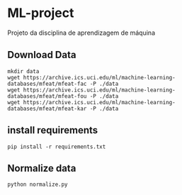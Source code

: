 # ML-project
Projeto da disciplina de aprendizagem de máquina

## Download Data
```
mkdir data
wget https://archive.ics.uci.edu/ml/machine-learning-databases/mfeat/mfeat-fac -P ./data
wget https://archive.ics.uci.edu/ml/machine-learning-databases/mfeat/mfeat-fou -P ./data
wget https://archive.ics.uci.edu/ml/machine-learning-databases/mfeat/mfeat-kar -P ./data
```

## install requirements
```
pip install -r requirements.txt
```

## Normalize data
```
python normalize.py
```